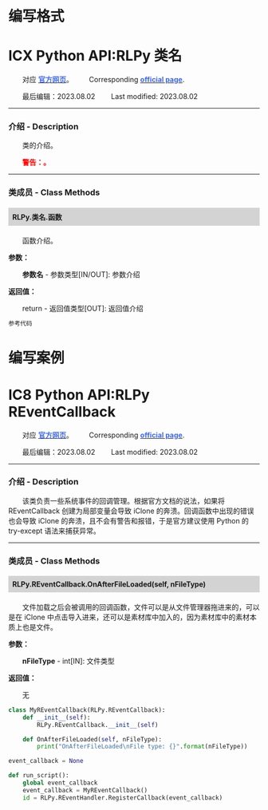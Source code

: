 # 编写格式
# ICX Python API:RLPy 类名
&emsp;&emsp;对应 [**<font color=RoyalBlue>官方网页</font>**](https://wiki.reallusion.com/IC8_Python_API:RLPy_REventCallback)。
&ensp;&ensp;&ensp;&ensp;Corresponding [**<font color=RoyalBlue>official page</font>**](https://wiki.reallusion.com/IC8_Python_API:RLPy_REventCallback).

&emsp;&emsp;最后编辑：2023.08.02
&ensp;&ensp;&ensp;&ensp;Last modified: 2023.08.02
___
### 介绍 - Description
&emsp;&emsp;类的介绍。

&emsp;&emsp;**<font color=Red>警告：。</font>**
___
### 类成员 - Class Methods
#### <div style="background: lightgray; padding: 8px;">RLPy.类名.函数</div>
&emsp;&emsp;函数介绍。

**参数：**

&emsp;&emsp;**参数名** - 参数类型[IN/OUT]: 参数介绍

**返回值：**

&emsp;&emsp;return - 返回值类型[OUT]: 返回值介绍

``` python {.line-numbers}
参考代码
```


# 编写案例
# IC8 Python API:RLPy REventCallback
&emsp;&emsp;对应 [**<font color=RoyalBlue>官方网页</font>**](https://wiki.reallusion.com/IC8_Python_API:RLPy_REventCallback)。
&ensp;&ensp;&ensp;&ensp;Corresponding [**<font color=RoyalBlue>official page</font>**](https://wiki.reallusion.com/IC8_Python_API:RLPy_REventCallback).

&emsp;&emsp;最后编辑：2023.08.02
&ensp;&ensp;&ensp;&ensp;Last modified: 2023.08.02

___
### 介绍 - Description
&emsp;&emsp;该类负责一些系统事件的回调管理。根据官方文档的说法，如果将 REventCallback 创建为局部变量会导致 iClone 的奔溃。回调函数中出现的错误也会导致 iClone 的奔溃，且不会有警告和报错，于是官方建议使用 Python 的 try-except 语法来捕获异常。

___
### 类成员 - Class Methods
#### <div style="background: lightgray; padding: 8px;">RLPy.REventCallback.OnAfterFileLoaded(self, nFileType)</div>
&emsp;&emsp;文件加载之后会被调用的回调函数，文件可以是从文件管理器拖进来的，可以是在 iClone 中点击导入进来，还可以是素材库中加入的，因为素材库中的素材本质上也是文件。

**参数：**

&emsp;&emsp;**nFileType** - int[IN]: 文件类型

**返回值：**

&emsp;&emsp;无

``` python {.line-numbers}
class MyREventCallback(RLPy.REventCallback):
    def __init__(self):
        RLPy.REventCallback.__init__(self)

    def OnAfterFileLoaded(self, nFileType):
        print("OnAfterFileLoaded\nFile type: {}".format(nFileType))

event_callback = None

def run_script():
    global event_callback
    event_callback = MyREventCallback()
    id = RLPy.REventHandler.RegisterCallback(event_callback)
```

